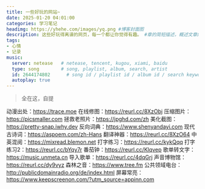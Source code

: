 ```yaml
---
title: 一些好玩的网站~
date: 2025-01-20 04:01:00
categories: 学习笔记
headimg: https://yhehe.com/images/yq.png #博客封面图
description: 这些好玩得离谱的网页，每一个都让你觉得有趣。 #章的简短描述，概述文章内容，可以用于SEO优化，帮助搜索引擎和用户快速了解文章主题。
tags:
- 心情
- 记录
music:
  server: netease   # netease, tencent, kugou, xiami, baidu
  type: song        # song, playlist, album, search, artist
  id: 2644174802      # song id / playlist id / album id / search keyword
  autoplay: true
---
```



>全在这，自提

动漫出处：https://trace.moe
在线修图：https://reurl.cc/8XzObj
压缩图片：https://picsmaller.com
拯救老照片：https://jpghd.com/zh
美化截图：https://pretty-snap.iwhy.dev
反向词典：https://www.shenyandayi.com
现代古诗词：https://aspoem.com/zh-Hans
翻译神器：https://reurl.cc/8XzO64
中英混阅：https://mixread.blemon.net
打字练习：https://reurl.cc/kykQqq
打字练习2：https://reurl.cc/bYqy7r
番茄钟：https://reurl.cc/Klqvep
歌单转文字：https://music.unmeta.cn
导入歌单：https://reurl.cc/4dqGrj
声音博物馆：https://reurl.cc/dy9vyz
森林之音：https://www.tree.fm
公共领域电台：http://publicdomainradio.org/de/index.html
屏幕常亮：https://www.keepscreenon.com/?utm_source=appinn.com